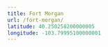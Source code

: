 ```yaml
---
title: Fort Morgan
url: /fort-morgan/
latitude: 40.250258200000005
longitude: -103.79995100000001
---
```

